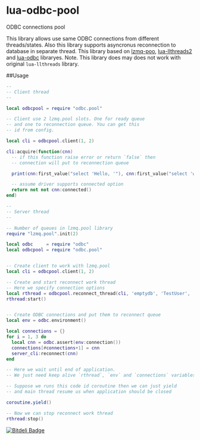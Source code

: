 lua-odbc-pool
=============

ODBC connections pool

This library allows use same ODBC connections from different threads/states.
Also this library supports asyncronus reconnection to database in separate thread.
This library based on [lzmq-poo](https://github.com/moteus/lzmq-pool), [lua-llthreads2](https://github.com/moteus/lua-llthreads2) and [lua-odbc](https://github.com/moteus/lua-odbc) libraryes.
Note. This library does may does not work with original `lua-llthreads` library.


##Usage

``` Lua
--
-- Client thread
--

local odbcpool = require "odbc.pool"

-- Client use 2 lzmq.pool slots. One for ready queue
-- and one to reconnection queue. You can get this 
-- id from config.

local cli = odbcpool.client(1, 2)

cli:acquire(function(cnn)
  -- if this function raise error or return `false` then
  -- connection will put to reconnection queue

  print(cnn:first_value("select 'Hello, '"), cnn:first_value("select 'world'"))

  -- assume driver supports connected option
  return not not cnn:connected()
end)
```

```Lua
--
-- Server thread
--

-- Number of queues in lzmq.pool library
require "lzmq.pool".init(2)

local odbc     = require "odbc"
local odbcpool = require "odbc.pool"


-- Create client to work with lzmq.pool
local cli = odbcpool.client(1, 2)

-- Create and start reconnect work thread
-- Here we specify connection options
local rthread = odbcpool.reconnect_thread(cli, 'emptydb', 'TestUser', 'sql')
rthread:start()


-- Create ODBC connections and put them to reconnect queue
local env = odbc.environment()

local connections = {}
for i = 1, 3 do
  local cnn = odbc.assert(env:connection())
  connections[#connections+1] = cnn
  server_cli:reconnect(cnn)
end

-- Here we wait until end of application. 
-- We just need keep alive `rthread`, `env` and `connections` variables

-- Suppose we runs this code id coroutine then we can just yield
-- and main thread resume us when application should be closed

coroutine.yield()

-- Now we can stop reconnect work thread
rthread:stop()
```

[![Bitdeli Badge](https://d2weczhvl823v0.cloudfront.net/moteus/lua-odbc-pool/trend.png)](https://bitdeli.com/free "Bitdeli Badge")

